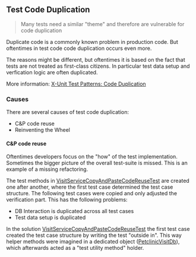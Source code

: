 ## Test Code Duplication

> Many tests need a similar "theme" and therefore are vulnerable for code duplication

Duplicate code is a commonly known problem in production code. But oftentimes in test code code duplication occurs even more. 

The reasons might be different, but oftentimes it is based on the fact that tests are not treated as first-class citizens. In particular test data setup and verfication logic are often duplicated.

More information: [X-Unit Test Patterns: Code Duplication](http://xunitpatterns.com/Test%20Code%20Duplication.html)


### Causes

There are several causes of test code duplication:

* C&P code reuse
* Reinventing the Wheel


#### C&P code reuse

Oftentimes developers focus on the "how" of the test implementation. Sometimes the bigger picture of the overall test-suite is missed. This is an example of a missing refactoring.


The test methods in [VisitServiceCopyAndPasteCodeReuseTest](copy_and_paste_code_reuse/problem/VisitServiceCopyAndPasteCodeReuseTest.java) are created one after another, where the first test case determined the test case structure. The following test cases were copied and only adjusted the verification part. This has the following problems:

* DB Interaction is duplicated across all test cases
* Test data setup is duplicated

In the solution [VisitServiceCopyAndPasteCodeReuseTest](copy_and_paste_code_reuse/solution/VisitServiceCodeReuseTest.java) the first test case created the test case structure by writing the test "outside in". This way helper methods were imagined in a dedicated object ([PetclinicVisitDb](copy_and_paste_code_reuse/solution/PetclinicVisitDb.java)), which afterwards acted as a "test utility method" holder.